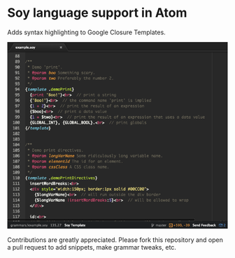 # Soy language support in Atom

Adds syntax highlighting to Google Closure Templates.

![A screenshot of highlighted soy](https://raw.githubusercontent.com/bendman/language-soy/master/soy-screenshot.png)

Contributions are greatly appreciated. Please fork this repository and open a
pull request to add snippets, make grammar tweaks, etc.
